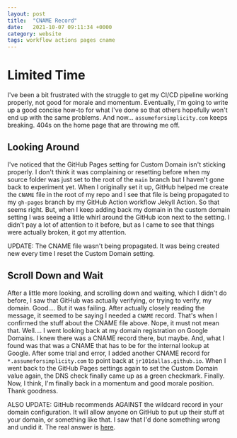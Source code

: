 ```yaml
---
layout: post
title:  "CNAME Record"
date:   2021-10-07 09:11:34 +0000
category: website
tags: workflow actions pages cname
---
```


# Limited Time
I've been a bit frustrated with the struggle to get my CI/CD pipeline working properly, not good for morale and momentum. Eventually, I'm going to write up a good concise how-to for what I've done so that others hopefully won't end up with the same problems. And now... ```assumeforsimplicity.com``` keeps breaking. 404s on the home page that are throwing me off.  

## Looking Around
I've noticed that the GitHub Pages setting for Custom Domain isn't sticking properly. I don't think it was complaining or resetting before when my source folder was just set to the root of the ```main``` branch but I haven't gone back to experiment yet. When I originally set it up, GitHub helped me create the ```CNAME``` file in the root of my repo and I see that file is being propagated to my ```gh-pages``` branch by my GitHub Action workflow Jekyll Action. So that seems right. But, when I keep adding back my domain in the custom domain setting I was seeing a little whirl around the GitHub icon next to the setting. I didn't pay a lot of attention to it before, but as I came to see that things were actually broken, it got my attention.  

UPDATE: The CNAME file wasn't being propagated. It was being created new every time I reset the Custom Domain setting.  

## Scroll Down and Wait
After a little more looking, and scrolling down and waiting, which I didn't do before, I saw that GitHub was actually verifying, or trying to verify, my domain. Good.... But it was failing. After actually closely reading the message, it seemed to be saying I needed a ```CNAME``` record. That's when I confirmed the stuff about the CNAME file above. Nope, it must not mean that. Well.... I went looking back at my domain registration on Google Domains. I knew there was a CNAME record there, but maybe. And, what I found was that was a CNAME that has to be for the internal lookup at Google. After some trial and error, I added another CNAME record for ```*.assumeforsimplicity.com``` to point back at ```jr101dallas.github.io```. When I went back to the GitHub Pages settings again to set the Custom Domain value again, the DNS check finally came up as a green checkmark. Finally. Now, I think, I'm finally back in a momentum and good morale position. Thank goodness.  

ALSO UPDATE: GitHub recommends AGAINST the wildcard record in your domain configuration. It will allow anyone on GitHub to put up their stuff at your domain, or something like that. I saw that I'd done something wrong and undid it. The real answer is [here](/website/2021/10/09/oh-duh.html).